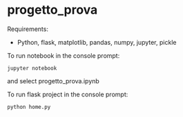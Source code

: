 # progetto_prova

Requirements: 
 - Python, flask, matplotlib, pandas, numpy, jupyter, pickle

To run notebook in the console prompt:
```
jupyter notebook
```
and select progetto_prova.ipynb

To run flask project in the console prompt:
```
python home.py
```
